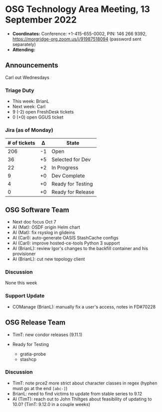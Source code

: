 # OSG Technology Area Meeting, 13 September 2022

-   **Coordinates:** Conference: +1-415-655-0002, PIN: 146 266 9392,
    <https://morgridge-org.zoom.us/j/91987518094> (password sent separately)
-   **Attending:** 

## Announcements

Carl out Wednesdays

### Triage Duty

-   This week: BrianL
-   Next week: Carl
-   9 (-2) open FreshDesk tickets
-   0 (+0) open GGUS ticket

### Jira (as of Monday)

| # of tickets | &Delta; | State             |
|--------------|---------|-------------------|
| 206          | -1      | Open              |
| 36           | +5      | Selected for Dev  |
| 22           | +2      | In Progress       |
| 9            | +0      | Dev Complete      |
| 4            | +0      | Ready for Testing |
| 0            | +0      | Ready for Release |

## OSG Software Team

-  Next doc focus Oct 7
-  AI (Mat): OSDF origin Helm chart
-  AI (Mat): fix rsyslog in glideins
-  AI (Carl): auto-generate OASIS StashCache configs
-  AI (Carl): improve hosted-ce-tools Python 3 support
-  AI (BrianL): review Igor's changes to the backfill container and his provisioner
-  AI (BrianL): cut new topology client

### Discussion

None this week

### Support Update

-   COManage (BrianL): manually fix a user's access, notes in FD#70228

## OSG Release Team

-   TimT: new condor releases (9.11.1)

-   Ready for Testing
    -   gratia-probe
    -   stashcp

### Discussion

-   TimT: note prce2 more strict about character classes in regex (hyphen must go at the end `[abc-]`)
-   BrianL: need to find victims to update from stable series to 9.12
-   AI (TimT): reach out to John Thiltges about feasibility of updating to 10.0?
    (TimT: 9.12.0 in a couple weeks)
